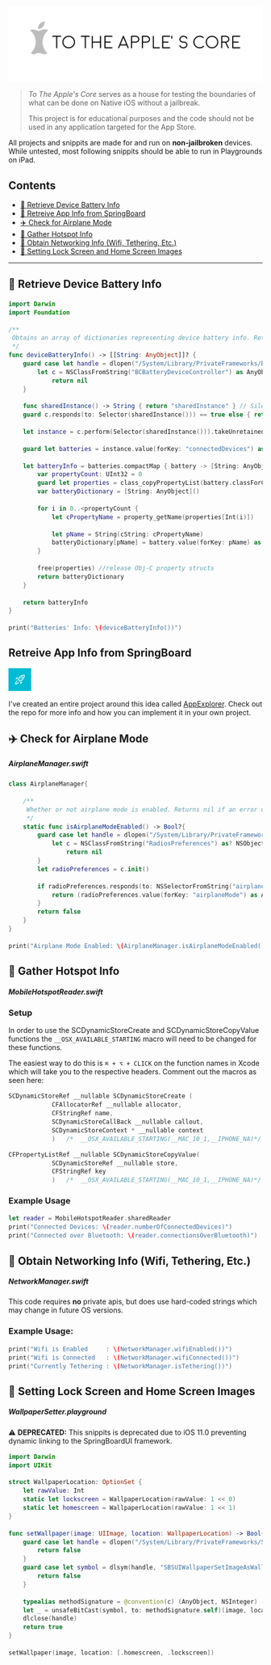 ![Logo](Assets/Logo2x.png)

> *To The Apple's Core* serves as a house for testing the boundaries of what can be done on Native iOS without a jailbreak.
>
> This project is for educational purposes and the code should not be used in any application targeted for the App Store.

All projects and snippits are made for and run on **non-jailbroken** devices. While untested, most following snippits should be able to run in Playgrounds on iPad.

## Contents
- [:battery: Retrieve Device Battery Info](#battery-retrieve-device-battery-info)
- [:vibration_mode: Retreive App Info from SpringBoard](#retreive-app-info-from-springboard)
- [:airplane: Check for Airplane Mode](#airplane-check-for-airplane-mode)
- [:link: Gather Hotspot Info](#link-gather-hotspot-info)
- [:signal_strength: Obtain Networking Info (Wifi, Tethering, Etc.)](#signal_strength-obtain-networking-info-wifi-tethering-etc)
- [:iphone: Setting Lock Screen and Home Screen Images](#iphone-setting-lock-screen-and-home-screen-images)
---

## :battery: Retrieve Device Battery Info
```Swift
import Darwin
import Foundation

/**
 Obtains an array of dictionaries representing device battery info. Returns nil if there was an issue retrieving info from battery API.
 */
func deviceBatteryInfo() -> [[String: AnyObject]]? {
    guard case let handle = dlopen("/System/Library/PrivateFrameworks/BatteryCenter.framework/BatteryCenter", RTLD_LAZY), handle != nil,
        let c = NSClassFromString("BCBatteryDeviceController") as AnyObject as? NSObjectProtocol else {
            return nil
    }
    
    func sharedInstance() -> String { return "sharedInstance" } // Silence compiler warnings
    guard c.responds(to: Selector(sharedInstance())) == true else { return nil }
    
    let instance = c.perform(Selector(sharedInstance())).takeUnretainedValue()
    
    guard let batteries = instance.value(forKey: "connectedDevices") as? [AnyObject] else { return nil }
    
    let batteryInfo = batteries.compactMap { battery -> [String: AnyObject]? in
        var propertyCount: UInt32 = 0
        guard let properties = class_copyPropertyList(battery.classForCoder, &propertyCount) else { return nil }
        var batteryDictionary = [String: AnyObject]()
        
        for i in 0..<propertyCount {
            let cPropertyName = property_getName(properties[Int(i)])
            
            let pName = String(cString: cPropertyName)
            batteryDictionary[pName] = battery.value(forKey: pName) as AnyObject
        }
        
        free(properties) //release Obj-C property structs
        return batteryDictionary
    }
    
    return batteryInfo
}

print("Batteries' Info: \(deviceBatteryInfo())")
```

## Retreive App Info from SpringBoard
<img src="Assets/AppExplorer-Logo.png" height="45">

I've created an entire project around this idea called [AppExplorer](https://github.com/joncardasis/AppExplorer). Check out the repo for more info and how you can implement it in your own project.


## :airplane: Check for Airplane Mode
##### AirplaneManager.swift
```Swift
class AirplaneManager{
    
    /**
     Whether or not airplane mode is enabled. Returns nil if an error occured getting info from API.
     */
    static func isAirplaneModeEnabled() -> Bool?{
        guard case let handle = dlopen("/System/Library/PrivateFrameworks/AppSupport.framework/AppSupport", RTLD_LAZY), handle != nil,
            let c = NSClassFromString("RadiosPreferences") as? NSObject.Type else {
                return nil
        }
        let radioPreferences = c.init()
        
        if radioPreferences.responds(to: NSSelectorFromString("airplaneMode")) {
            return (radioPreferences.value(forKey: "airplaneMode") as AnyObject).boolValue
        }
        return false
    }
}

print("Airplane Mode Enabled: \(AirplaneManager.isAirplaneModeEnabled())")
```


## :link: Gather Hotspot Info
##### MobileHotspotReader.swift
### Setup
In order to use the SCDynamicStoreCreate and SCDynamicStoreCopyValue functions
the `__OSX_AVAILABLE_STARTING` macro will need to be changed for these functions.

The easiest way to do this is `⌘ + ⌥ + CLICK` on the function names in Xcode which will
take you to the respective headers. Comment out the macros as seen here:

```Objective-C
SCDynamicStoreRef __nullable SCDynamicStoreCreate (
			CFAllocatorRef __nullable allocator,
			CFStringRef name,
			SCDynamicStoreCallBack __nullable callout,
			SCDynamicStoreContext * __nullable context
			)	/*	__OSX_AVAILABLE_STARTING(__MAC_10_1,__IPHONE_NA)*/;
```

```Objective-C
CFPropertyListRef __nullable SCDynamicStoreCopyValue(
			SCDynamicStoreRef __nullable store,
			CFStringRef key
			)	/*	__OSX_AVAILABLE_STARTING(__MAC_10_1,__IPHONE_NA)*/;

```

### Example Usage
```Swift
let reader = MobileHotspotReader.sharedReader
print("Connected Devices: \(reader.numberOfConnectedDevices)")
print("Connected over Bluetooth: \(reader.connectionsOverBluetooth)")
```

## :signal_strength: Obtain Networking Info (Wifi, Tethering, Etc.)
##### NetworkManager.swift
This code requires **no** private apis, but does use hard-coded strings which may change in future OS versions.

### Example Usage:
```Swift
print("Wifi is Enabled     : \(NetworkManager.wifiEnabled())")
print("Wifi is Connected   : \(NetworkManager.wifiConnected())")
print("Currently Tethering : \(NetworkManager.isTethering())")
```

## :iphone: Setting Lock Screen and Home Screen Images
##### WallpaperSetter.playground

:warning: **DEPRECATED:** This snippits is deprecated due to iOS 11.0 preventing dynamic linking to the SpringBoardUI framework.

```Swift
import Darwin
import UIKit

struct WallpaperLocation: OptionSet {
    let rawValue: Int
    static let lockscreen = WallpaperLocation(rawValue: 1 << 0)
    static let homescreen = WallpaperLocation(rawValue: 1 << 1)
}

func setWallpaper(image: UIImage, location: WallpaperLocation) -> Bool{
    guard case let handle = dlopen("/System/Library/PrivateFrameworks/SpringBoardUI.framework/SpringBoardUI", RTLD_LAZY), handle != nil else{
        return false
    }
    guard case let symbol = dlsym(handle, "SBSUIWallpaperSetImageAsWallpaperForLocations"), symbol != nil else{
        return false
    }
    
    typealias methodSignature = @convention(c) (AnyObject, NSInteger) -> ()
    let _ = unsafeBitCast(symbol, to: methodSignature.self)(image, location.rawValue)
    dlclose(handle)
    return true
}

setWallpaper(image, location: [.homescreen, .lockscreen])
```